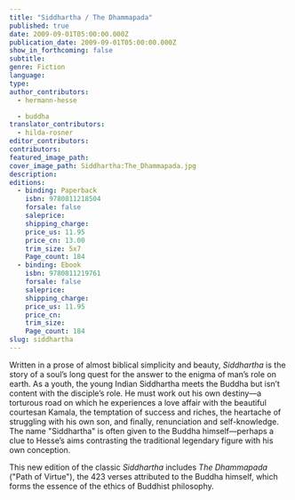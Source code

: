 ```yaml
---
title: "Siddhartha / The Dhammapada"
published: true
date: 2009-09-01T05:00:00.000Z
publication_date: 2009-09-01T05:00:00.000Z
show_in_forthcoming: false
subtitle:
genre: Fiction
language:
type:
author_contributors:
  - hermann-hesse

  - buddha
translator_contributors:
  - hilda-rosner
editor_contributors:
contributors:
featured_image_path:
cover_image_path: Siddhartha:The_Dhammapada.jpg
description:
editions:
  - binding: Paperback
    isbn: 9780811218504
    forsale: false
    saleprice:
    shipping_charge:
    price_us: 11.95
    price_cn: 13.00
    trim_size: 5x7
    Page_count: 184
  - binding: Ebook
    isbn: 9780811219761
    forsale: false
    saleprice:
    shipping_charge:
    price_us: 11.95
    price_cn:
    trim_size:
    Page_count: 184
slug: siddhartha
---
```


Written in a prose of almost biblical simplicity and beauty, _Siddhartha_ is the story of a soul’s long quest for the answer to the enigma of man’s role on earth. As a youth, the young Indian Siddhartha meets the Buddha but isn’t content with the disciple’s role. He must work out his own destiny––a torturous road on which he experiences a love affair with the beautiful courtesan Kamala, the temptation of success and riches, the heartache of struggling with his own son, and finally, renunciation and self-knowledge. The name "Siddhartha" is often given to the Buddha himself––perhaps a clue to Hesse’s aims contrasting the traditional legendary figure with his own conception.

This new edition of the classic _Siddhartha_ includes _The Dhammapada_ ("Path of Virtue"), the 423 verses attributed to the Buddha himself, which forms the essence of the ethics of Buddhist philosophy.

